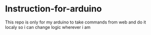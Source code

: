 # Instruction-for-arduino
This repo is only for my arduino to take commands from web and do it localy so i can change logic wherever i am
